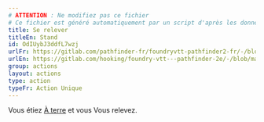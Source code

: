 ```yaml
---
# ATTENTION : Ne modifiez pas ce fichier
# Ce fichier est généré automatiquement par un script d'après les données du module Foundry VTT officiel et de sa traduction
title: Se relever
titleEn: Stand
id: OdIUybJ3ddfL7wzj
urlFr: https://gitlab.com/pathfinder-fr/foundryvtt-pathfinder2-fr/-/blob/master/data/actions/OdIUybJ3ddfL7wzj.htm
urlEn: https://gitlab.com/hooking/foundry-vtt---pathfinder-2e/-/blob/master/packs/data/actions.db/stand.json
group: actions
layout: actions
type: action
typeFr: Action Unique
---
```

Vous étiez [À terre](../etats/à-terre.md) et vous Vous relevez.


